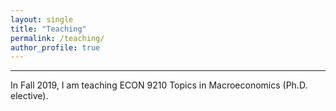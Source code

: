 ```yaml
---
layout: single
title: "Teaching"
permalink: /teaching/
author_profile: true
---
```

---
In Fall 2019, I am teaching ECON 9210 Topics in Macroeconomics (Ph.D. elective).